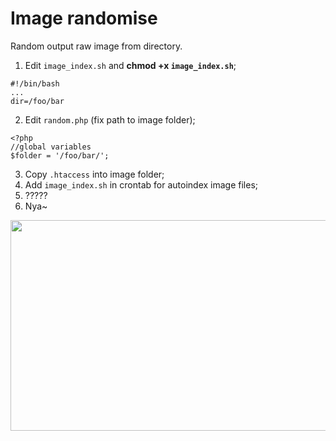 Image randomise
===============

Random output raw image from directory.

1. Edit `image_index.sh` and **chmod +x `image_index.sh`**;
```
#!/bin/bash
...
dir=/foo/bar
```

2. Edit `random.php` (fix path to image folder);
```
<?php
//global variables
$folder = '/foo/bar/';
```

3. Copy `.htaccess` into image folder;
4. Add `image_index.sh` in crontab for autoindex image files;
5. ?????
6. Nya~

<img src="https://raw.github.com/fastpoke/image_randomise/master/preview.png" width="640" height="337">
